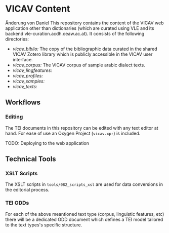 # VICAV Content
Änderung von Daniel 
This repository contains the content of the VICAV web application other than dictionaries (which are curated using VLE and its backend vle-curation.acdh.oeaw.ac.at).
It consists of the following directories:

* *vicav_biblio:* The copy of the bibliographic data curated in the shared VICAV Zotero  library which is publicly accessible in the VICAV user interface.
* *vicav_corpus:* The VICAV corpus of sample arabic dialect texts.
* *vicav_lingfeatures:*
* *vicav_profiles:*
* *vicav_samples:*
* *vicav_texts:*

## Workflows

### Editing

The TEI documents in this repository can be edited with any text editor at hand. For ease of use an Oxygen Project (`vicav.xpr`) is included.

TODO: Deploying to the web application

## Technical Tools
### XSLT Scripts

The XSLT scripts in `tools/082_scripts_xsl` are used for data conversions in the editorial process.

### TEI ODDs

For each of the above meantioned text type (corpus, linguistic features, etc) there will be a dedicated ODD document which defines a TEI model tailored to the text types's specific structure.
